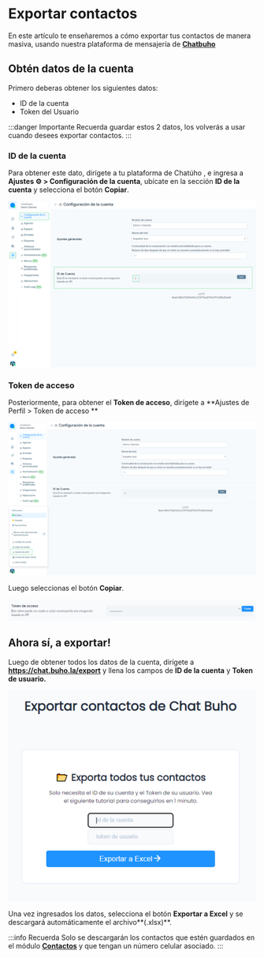 # Exportar contactos
 En este artículo te enseñaremos a cómo exportar tus contactos de manera masiva, usando nuestra plataforma de mensajería de **[Chatbuho](https://buho.la/chat)**

 ## Obtén datos de la cuenta
 Primero deberas obtener los siguientes datos:
- ID de la cuenta
- Token del Usuario

:::danger Importante
Recuerda guardar estos 2 datos, los volverás a usar cuando desees exportar contactos.
:::

### ID de la cuenta
 Para obtener este dato, dirígete a tu plataforma de Chatúho , e ingresa a **Ajustes ⚙️ > Configuración de la cuenta**, ubícate en la sección **ID de la cuenta** y selecciona el botón **Copiar**.


 ![Alt text](img/01_exportar_contactos.png)
### Token de acceso
 Posteriormente, para obtener el **Token de acceso**, dirígete a **Ajustes de Perfil > Token de acceso ** 

 ![Alt text](img/02_exportar_contactos.png)

Luego seleccionas el botón **Copiar**.

![Alt text](img/03_exportar_contactos.png)

## Ahora sí, a exportar!

Luego de obtener todos los datos de la cuenta, dirígete a **https://chat.buho.la/export** y llena los campos de **ID de la cuenta** y **Token de usuario.**

![Alt text](img/04_exportar_contactos.png)

Una vez ingresados los datos, selecciona el botón **Exportar a Excel** y se descargará automáticamente el archivo**(.xlsx)**.

:::info Recuerda
Solo se descargarán los contactos que estén guardados en el módulo **[Contactos](/docs/configuracion-adicional/Modulo-de-contactos.md)** y que tengan un número celular asociado.
:::